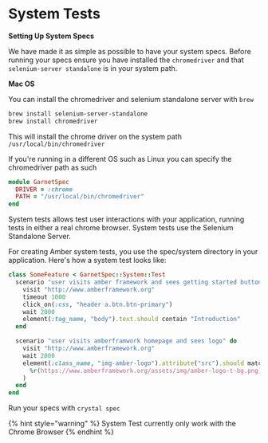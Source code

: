 # System Tests

**Setting Up System Specs**

We have made it as simple as possible to have your system specs. Before running your specs ensure you have installed the `chromedriver` and that `selenium-server standalone` is in your system path.

**Mac OS**

You can install the chromedriver and selenium standalone server with `brew`

```bash
brew install selenium-server-standalone
brew install chromedriver
```

This will install the chrome driver on the system path `/usr/local/bin/chromedriver`

If you're running in a different OS such as Linux you can specify the chromedriver path as such

```ruby
module GarnetSpec
  DRIVER = :chrome
  PATH = "/usr/local/bin/chromedriver"
end
```

System tests allows test user interactions with your application, running tests in either a real chrome browser. System tests use the Selenium Standalone Server.

For creating Amber system tests, you use the spec/system directory in your application. Here's how a system test looks like:

```ruby
class SomeFeature < GarnetSpec::System::Test
  scenario "user visits amber framework and sees getting started button" do
    visit "http://www.amberframework.org"
    timeout 1000
    click_on(:css, "header a.btn.btn-primary")
    wait 2000
    element(:tag_name, "body").text.should contain "Introduction"
  end

  scenario "user visits amberframwork homepage and sees logo" do
    visit "http://www.amberframework.org"
    wait 2000
    element(:class_name, "img-amber-logo").attribute("src").should match(
      %r(https://www.amberframework.org/assets/img/amber-logo-t-bg.png)
    )
  end
end
```

Run your specs with `crystal spec`

{% hint style="warning" %}
System Test currently only work with the Chrome Browser
{% endhint %}

